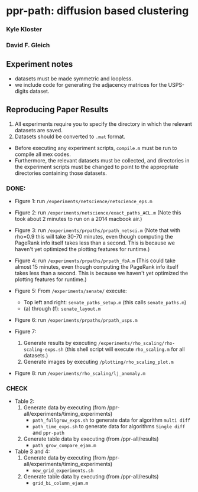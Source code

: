 
ppr-path: diffusion based clustering
=====================================

### Kyle Kloster
### David F. Gleich


Experiment notes
--------

* datasets must be made symmetric and loopless.
* we include code for generating the adjacency matrices for the USPS-digits dataset.

Reproducing Paper Results
--------
1. All experiments require you to specify the directory in which the relevant datasets are saved.
2. Datasets should be converted to `.mat` format.
* Before executing any experiment scripts, `compile.m` must be run to compile all mex codes.
* Furthermore, the relevant datasets must be collected, and directories in the experiment scripts must be changed to point to the appropriate directories containing those datasets.

### DONE:
* Figure 1: run `/experiments/netscience/netscience_eps.m`
* Figure 2: run `/experiments/netscience/exact_paths_ACL.m` (Note this took about 2 minutes to run on a 2014 macbook air.)
* Figure 3: run `/experiments/prpaths/prpath_netsci.m` (Note that with rho=0.9 this will take 30-70 minutes, even though computing the PageRank info itself takes less than a second. This is because we haven't yet optimized the plotting features for runtime.)
* Figure 4: run `/experiments/prpaths/prpath_fbA.m` (This could take almost 15 minutes, even though computing the PageRank info itself takes less than a second. This is because we haven't yet optimized the plotting features for runtime.)
* Figure 5: From `/experiments/senate/` execute:
	* Top left and right: `senate_paths_setup.m` (this calls `senate_paths.m`)
	* (a) through (f): `senate_layout.m`
* Figure 6: run `/experiments/prpaths/prpath_usps.m`

* Figure 7:
	1. Generate results by executing `/experiments/rho_scaling/rho-scaling-exps.sh` (this shell script will execute `rho_scaling.m` for all datasets.)
	2. Generate images by executing `/plotting/rho_scaling_plot.m`

* Figure 8: run `/experiments/rho_scaling/lj_anomaly.m`

### CHECK

* Table 2:
	1. Generate data by executing (from /ppr-all/experiments/timing_experiments)
		* `path_fullgrow_exps.sh` to generate data for algorithm `multi diff`
		* `path_time_exps.sh` to generate data for algorithms `Single diff` and `ppr-path`
	2. Generate table data by executing (from /ppr-all/results)
		* `path_grow_compare_ejam.m`
* Table 3 and 4:
	1. Generate data by executing (from /ppr-all/experiments/timing_experiments)
		* `new_grid_experiments.sh`
	2. Generate table data by executing (from /ppr-all/results)
		* `grid_bi_column_ejam.m`
		

